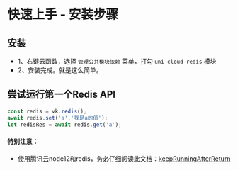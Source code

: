 # 快速上手 - 安装步骤

## 安装

* 1、右键云函数，选择 `管理公共模块依赖` 菜单，打勾 `uni-cloud-redis` 模块
* 2、安装完成。就是这么简单。

## 尝试运行第一个Redis API

```js
const redis = vk.redis();
await redis.set('a','我是a的值');
let redisRes = await redis.get('a');
```

#### 特别注意：

* 使用腾讯云node12和redis，务必仔细阅读此文档：[keepRunningAfterReturn](https://uniapp.dcloud.net.cn/uniCloud/cf-functions.html#keep-running)